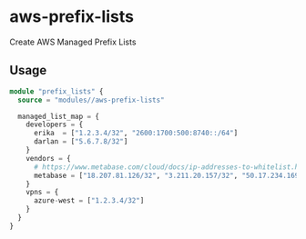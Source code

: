 # aws-prefix-lists

Create AWS Managed Prefix Lists

## Usage

```terraform
module "prefix_lists" {
  source = "modules//aws-prefix-lists"

  managed_list_map = {
    developers = {
      erika  = ["1.2.3.4/32", "2600:1700:500:8740::/64"]
      darlan = ["5.6.7.8/32"]
    }
    vendors = {
      # https://www.metabase.com/cloud/docs/ip-addresses-to-whitelist.html
      metabase = ["18.207.81.126/32", "3.211.20.157/32", "50.17.234.169/32"]
    }
    vpns = {
      azure-west = ["1.2.3.4/32"]
    }
  }
}
```